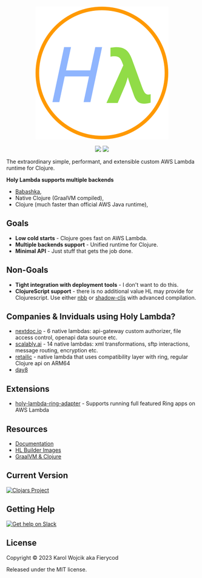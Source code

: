 <p align="center">
  <a href="https://fierycod.github.io/holy-lambda" target="_blank" rel="noopener noreferrer">
    <img src="docs/media/logo.png?raw=true" alt="holy-lambda logo">
  </a>
</p>

<p align="center">
  <a href="https://github.com/FieryCod/holy-lambda/actions/workflows/ci.yml"><img src="https://github.com/FieryCod/holy-lambda/actions/workflows/ci.yml/badge.svg"></a>
  <a href="https://opensource.org/licenses/MIT"><img src="https://img.shields.io/badge/License-MIT-green.svg"></a>
</p>

The extraordinary simple, performant, and extensible custom AWS Lambda runtime for Clojure.

**Holy Lambda supports multiple backends**
  - [Babashka](https://github.com/babashka/babashka),
  - Native Clojure (GraalVM compiled), 
  - Clojure (much faster than official AWS Java runtime),

## Goals
  - **Low cold starts** - Clojure goes fast on AWS Lambda.
  - **Multiple backends support** - Unified runtime for Clojure.
  - **Minimal API** - Just stuff that gets the job done.

## Non-Goals
  - **Tight integration with deployment tools** - I don't want to do this.
  - **ClojureScript support** - there is no additional value HL may provide for Clojurescript. Use either [nbb](https://github.com/babashka/nbb) or [shadow-cljs](https://github.com/thheller/shadow-cljs) with advanced compilation.

## Companies & Inviduals using Holy Lambda?
  - [nextdoc.io](https://nextdoc.io) - 6 native lambdas: api-gateway custom authorizer, file access control, openapi data source etc.
  - [scalably.ai](https://scalably.ai) - 14 native lambdas: xml transformations, sftp interactions, message routing, encryption etc.
  - [retailic](https://retailic.com/) - native lambda that uses compatibility layer with ring, regular Clojure api on ARM64 
  - [day8](https://www.day8.com.au/)
  
## Extensions
  - [holy-lambda-ring-adapter](https://github.com/FieryCod/holy-lambda-ring-adapter) - Supports running full featured Ring apps on AWS Lambda

## Resources
- [Documentation](https://fierycod.github.io/holy-lambda)
- [HL Builder Images](https://github.com/FieryCod/holy-lambda/pkgs/container/holy-lambda-builder)
- [GraalVM & Clojure](https://github.com/clj-easy/graal-docs)

## Current Version 
[![Clojars Project](https://img.shields.io/clojars/v/io.github.FieryCod/holy-lambda?labelColor=283C67&color=729AD1&style=for-the-badge&logo=clojure&logoColor=fff)](https://clojars.org/io.github.FieryCod/holy-lambda)

## Getting Help 
[![Get help on Slack](http://img.shields.io/badge/slack-clojurians%20%23holy--lambda-97C93C?labelColor=283C67&logo=slack&style=for-the-badge)](https://clojurians.slack.com/channels/holy-lambda)

## License
Copyright © 2023 Karol Wojcik aka Fierycod

Released under the MIT license.
